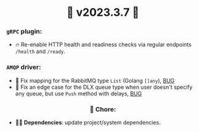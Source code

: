 # <center> 🚀 v2023.3.7 🚀 </center>

### `gRPC` plugin:

-  🔥 Re-enable HTTP health and readiness checks via regular endpoints `/health` and `/ready`.

### `AMQP` driver:

- 🐛️ Fix mapping for the RabbitMQ type `List` (Golang `[]any`), [BUG](https://github.com/roadrunner-server/roadrunner/issues/1793)
- 🐛️ Fix an edge case for the DLX queue type when user doesn't specify any queue, but use `Push` method with delays, [BUG](https://github.com/roadrunner-server/roadrunner/issues/1792)

### <center>🧹 Chore:</center>

- 🧑‍🏭 **Dependencies**: update project/system dependencies.